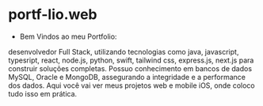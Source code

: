 # portf-lio.web

- Bem Vindos ao meu Portfolio:

desenvolvedor Full Stack, utilizando tecnologias como java, javascript, typesript, react, node.js, python, swift, tailwind css, express.js, next.js para construir soluções completas. Possuo conhecimento em bancos de dados MySQL, Oracle e MongoDB, assegurando a integridade e a performance dos dados. Aqui você vai ver meus projetos web e mobile iOS, onde coloco tudo isso em prática.